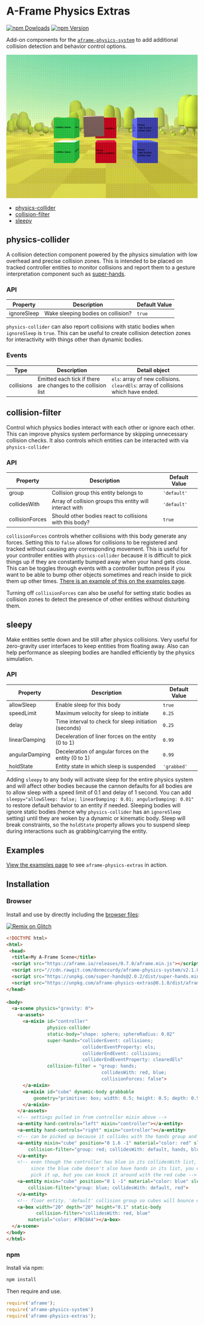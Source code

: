 # A-Frame Physics Extras
[![npm Dowloads](https://img.shields.io/npm/dt/aframe-physics-extras.svg?style=flat-square)](https://www.npmjs.com/package/aframe-physics-extras)
[![npm Version](http://img.shields.io/npm/v/aframe-physics-extras.svg?style=flat-square)](https://www.npmjs.com/package/aframe-physics-extras)

Add-on components for the
[`aframe-physics-system`](https://github.com/donmccurdy/aframe-physics-system)
to add additional collision detection and behavior control options.

![aframe-physics-extras in action](./readme_files/physics.gif)

* [physics-collider](#physics-collider)
* [collision-filter](#collision-filter)
* [sleepy](#sleepy)

## physics-collider

A collision detection component powered by the physics simulation with low
overhead and precise collision zones. This is intended to be placed on
tracked controller entities to monitor collisions and report them to
a gesture interpretation component such as
[super-hands](https://github.com/wmurphyrd/aframe-super-hands-component).

### API

| Property | Description | Default Value |
| -------- | ----------- | ------------- |
| ignoreSleep | Wake sleeping bodies on collision?   | `true` |

`physics-collider` can also report collisions with static bodies when
`ignoreSleep` is `true`. This can be useful to create collision detection zones
for interactivity with things other than dynamic bodies.

### Events

| Type | Description | Detail object |
| --- | --- | --- |
| collisions | Emitted each tick if there are changes to the collision list | `els`: array of new collisions. `cleardEls`: array of collisions which have ended. |

## collision-filter

Control which physics bodies interact with each other or ignore each other.
This can improve physics system performance by skipping unnecessary
collision checks. It also controls which entities can be interacted with
via `physics-collider`

### API

| Property | Description | Default Value |
| -------- | ----------- | ------------- |
| group | Collision group this entity belongs to  | `'default'` |
| collidesWith | Array of collision groups this entity will interact with | `'default'` |
| collisionForces | Should other bodies react to collisions with this body? | `true` |

`collisionForces` controls whether collisions with this body generate any
forces. Setting this to `false` allows for collisions to be registered and
tracked without causing any corresponding movement. This is useful for
your controller entities with `physics-collider` because it is difficult
to pick things up if they are constantly bumped away when your hand gets close.
This can be toggles through events with a controller button press
if you want to be able to bump other
objects sometimes and reach inside to pick them up other times.
[There is an example of this on the examples page](#examples).

Turning off `collisionForces` can also be useful
for setting static bodies as collision zones to detect the presence
of other entities without disturbing them.

## sleepy

Make entities settle down and be still after physics collisions. Very useful
for zero-gravity user interfaces to keep entities from floating away. Also
can help performance as sleeping bodies are handled efficiently by the physics
simulation.

### API

| Property | Description | Default Value |
| -------- | ----------- | ------------- |
| allowSleep | Enable sleep for this body | `true` |
| speedLimit | Maximum velocity for sleep to initiate | `0.25` |
| delay | Time interval to check for sleep initiation (seconds) | `0.25` |
| linearDamping | Deceleration of liner forces on the entity (0 to 1) | `0.99` |
| angularDamping | Deceleration of angular forces on the entity (0 to 1) | `0.99` |
| holdState | Entity state in which sleep is suspended | `'grabbed'` |

Adding `sleepy` to any body will activate sleep for the entire physics system
and will affect other bodies because the cannon defaults for all bodies
are to allow sleep with a speed limit of 0.1 and delay of 1 second. You can
add `sleepy="allowSleep: false; linearDamping: 0.01; angularDamping: 0.01"`
to restore default behavior to an entity if needed.
Sleeping bodies will ignore static bodies
(hence why `physics-collider` has an `ignoreSleep` setting) until they
are woken by a dynamic or kinematic body. Sleep will break constraints,
so the `holdState` property allows you to suspend sleep during interactions
such as grabbing/carrying the entity.

## Examples

[View the examples page](http://wmurphyrd.github.io/aframe-physics-extras/examples/) to see `aframe-physics-extras` in action.

## Installation

### Browser

Install and use by directly including the [browser files](dist):

[![Remix on Glitch](https://cdn.glitch.com/2703baf2-b643-4da7-ab91-7ee2a2d00b5b%2Fremix-button.svg)](https://glitch.com/edit/#!/remix/blue-animal)

```html
<!DOCTYPE html>
<html>
 <head>
  <title>My A-Frame Scene</title>
  <script src="https://aframe.io/releases/0.7.0/aframe.min.js"></script>
  <script src="//cdn.rawgit.com/donmccurdy/aframe-physics-system/v2.1.0/dist/aframe-physics-system.min.js"></script>
  <script src="https://unpkg.com/super-hands@2.0.2/dist/super-hands.min.js"></script>
  <script src="https://unpkg.com/aframe-physics-extras@0.1.0/dist/aframe-physics-extras.min.js"></script>
</head>

<body>
  <a-scene physics="gravity: 0">
    <a-assets>
      <a-mixin id="controller"
               physics-collider
               static-body="shape: sphere; sphereRadius: 0.02"
               super-hands="colliderEvent: collisions;
                            colliderEventProperty: els;
                            colliderEndEvent: collisions;
                            colliderEndEventProperty: clearedEls"
               collision-filter = "group: hands;
                                   collidesWith: red, blue;
                                   collisionForces: false">
      </a-mixin>
      <a-mixin id="cube" dynamic-body grabbable
          geometry="primitive: box; width: 0.5; height: 0.5; depth: 0.5">
      </a-mixin>
    </a-assets>
    <!-- settings pulled in from controller mixin above -->
    <a-entity hand-controls="left" mixin="controller"></a-entity>
    <a-entity hand-controls="right" mixin="controller"></a-entity>
    <!-- can be picked up because it collides with the hands group and vice versa -->
    <a-entity mixin="cube" position="0 1.6 -1" material="color: red" sleepy
        collision-filter="group: red; collidesWith: default, hands, blue">
    </a-entity>
    <!-- even though the controller has blue in its collidesWith list,
         since the blue cube doesn't also have hands in its list, you cannot
         pick it up, but you can knock it around with the red cube -->
    <a-entity mixin="cube" position="0 1 -1" material="color: blue" sleepy
        collision-filter="group: blue; collidesWith: default, red">
    </a-entity>
    <!-- floor entity. 'default' collision group so cubes will bounce off -->
    <a-box width="20" depth="20" height="0.1" static-body
           collision-filter="collidesWith: red, blue"
        material="color: #7BC8A4"></a-box>
  </a-scene>
</body>
</html>
```

### npm

Install via npm:

```bash
npm install
```

Then require and use.

```js
require('aframe');
require('aframe-physics-system')
require('aframe-physics-extras');
```
